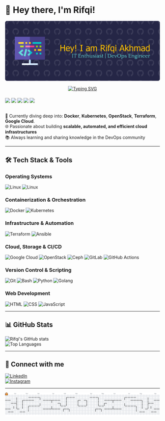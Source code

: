 # 👋 Hey there, I'm Rifqi!

![Banner](img/github-header-banner.png)

<p align="center">
  <a href="https://git.io/typing-svg">
    <img src="https://readme-typing-svg.herokuapp.com?font=Fira+Code&size=22&duration=4000&pause=1000&color=36BCF7&center=true&vCenter=true&width=650&lines=DevOps+Engineer;Cloud+Engineer;Kubernetes+%7C+Docker+%7C+Terraform+%7C+GCP;Automation+%26+CI%2FCD;OpenStack+%7C+Ceph+%7C+Linux" alt="Typing SVG" />
  </a>
</p>

<div align="left">

</div>

###

<div align="left">
  <img src="https://cdn.jsdelivr.net/gh/devicons/devicon/icons/docker/docker-original.svg" height="40"/>
  <img src="https://cdn.jsdelivr.net/gh/devicons/devicon/icons/kubernetes/kubernetes-plain.svg" height="40"/>
  <img src="https://skillicons.dev/icons?i=openstack" height="40"/>
  <img src="https://cdn.jsdelivr.net/gh/devicons/devicon/icons/terraform/terraform-original.svg" height="40"/>
  <img src="https://cdn.jsdelivr.net/gh/devicons/devicon/icons/googlecloud/googlecloud-original.svg" height="40"/>
</div> <br/>

🚀 Currently diving deep into: **Docker**, **Kubernetes**, **OpenStack**, **Terraform**, **Google Cloud**.  
🌐 Passionate about building **scalable, automated, and efficient cloud infrastructures**  
📚 Always learning and sharing knowledge in the DevOps community

---

## 🛠️ Tech Stack & Tools

### **Operating Systems**

![Linux](https://img.shields.io/badge/Linux-RedHat-orange?style=flat&logo=linux&logoColor=white)
![Linux](https://img.shields.io/badge/Linux-Ubuntu-E95420?style=flat&logo=linux&logoColor=white)

### **Containerization & Orchestration**

![Docker](https://img.shields.io/badge/Docker-2496ED?style=flat&logo=docker&logoColor=white)
![Kubernetes](https://img.shields.io/badge/Kubernetes-326CE5?style=flat&logo=kubernetes&logoColor=white)

### **Infrastructure & Automation**

![Terraform](https://img.shields.io/badge/Terraform-7B42BC?style=flat&logo=terraform&logoColor=white)
![Ansible](https://img.shields.io/badge/Ansible-EE0000?style=flat&logo=ansible&logoColor=white)

### **Cloud, Storage & CI/CD**

![Google Cloud](https://img.shields.io/badge/Google_Cloud-4285F4?style=flat&logo=google-cloud&logoColor=white)
![OpenStack](https://img.shields.io/badge/OpenStack-ED1944?style=flat&logo=openstack&logoColor=white)
![Ceph](https://img.shields.io/badge/Ceph-EF5C55?style=flat&logo=ceph&logoColor=white)
![GitLab](https://img.shields.io/badge/GitLab-FCA121?style=flat&logo=gitlab&logoColor=white)
![GitHub Actions](https://img.shields.io/badge/GitHub_Actions-2088FF?style=flat&logo=github-actions&logoColor=white)

### **Version Control & Scripting**

![Git](https://img.shields.io/badge/Git-F05032?style=flat&logo=git&logoColor=white)
![Bash](https://img.shields.io/badge/Bash-4EAA25?style=flat&logo=gnu-bash&logoColor=white)
![Python](https://img.shields.io/badge/Python-3776AB?style=flat&logo=python&logoColor=white)
![Golang](https://img.shields.io/badge/Go-00ADD8?style=flat&logo=go&logoColor=white)

### **Web Development**

![HTML](https://img.shields.io/badge/HTML5-E34F26?style=flat&logo=html5&logoColor=white)
![CSS](https://img.shields.io/badge/CSS3-1572B6?style=flat&logo=css3&logoColor=white)
![JavaScript](https://img.shields.io/badge/JavaScript-F7DF1E?style=flat&logo=javascript&logoColor=black)

---

## 📊 GitHub Stats

![Rifqi's GitHub stats](https://github-readme-stats.vercel.app/api?username=rifqiaz06&show_icons=true&theme=radical)  
![Top Languages](https://github-readme-stats.vercel.app/api/top-langs/?username=rifqiaz06&layout=compact&theme=radical)

---

## 💬 Connect with me

[![LinkedIn](https://img.shields.io/badge/LinkedIn-Rifqi_Akhmad_Zakaria-blue?style=flat&logo=linkedin&logoColor=white)](https://www.linkedin.com/in/rifqi-akhmad-zakaria-485201262/)  
[![Instagram](https://img.shields.io/badge/Instagram-@_rifqi.az-E4405F?style=flat&logo=instagram&logoColor=white)](https://www.instagram.com/_rifqi.az/)

---

<picture>
  <source media="(prefers-color-scheme: dark)" srcset="https://raw.githubusercontent.com/rifqiaz06/rifqiaz06/output/pacman-contribution-graph-dark.svg">
  <source media="(prefers-color-scheme: light)" srcset="https://raw.githubusercontent.com/rifqiaz06/rifqiaz06/output/pacman-contribution-graph.svg">
  <img alt="pacman contribution graph" src="https://raw.githubusercontent.com/rifqiaz06/rifqiaz06/output/pacman-contribution-graph.svg">
</picture>

###

###
